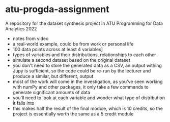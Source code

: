 # atu-progda-assignment
A repository for the dataset synthesis project in ATU Programming for Data Analytics 2022

- notes from video
- a real-world example, could be from work or personal life
- 100 data points across at least 4 variables]
- types of variables and their distributions, relationships to each other
- simulate a second dataset based on the original dataset
- you don't need to store the generated data as a CSV, an output withing Jupy is sufficient, so the code could be re-run by the lecturer and produce a similar, but different, output
- most of the work will come in the investigation, as you've seen working with numPy and other packages, it only take a few commands to generate significant amounts of data
- you'll need to look at each variable and wonder what type of distribution it falls into
- this makes half the result of the final module, which is 10 credits, so the project is essentially worth the same as a 5 credit module